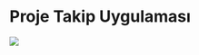 # Proje Takip Uygulaması

<a href = "https://github.com/ozgun-kara/Proje-Takip-Uygulamasi" target = "_blank"> <img src = "https://s1.gifyu.com/images/Bitirme-Projesi.jpg" /> </a>
